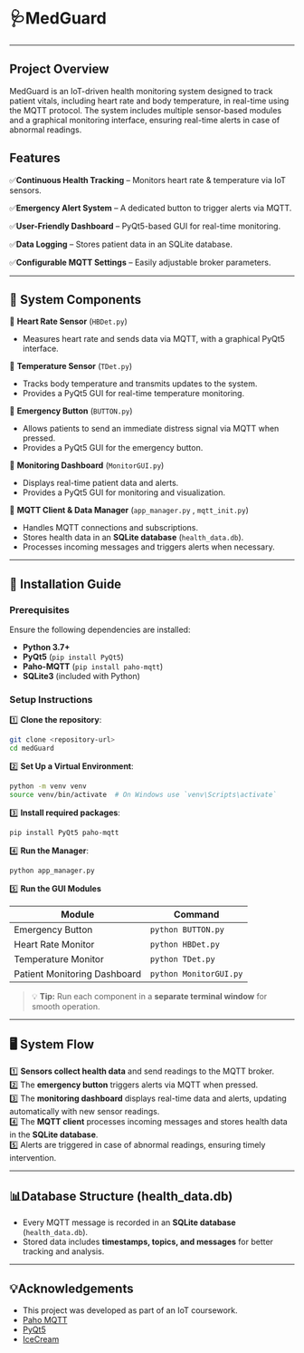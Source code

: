 # **🩺MedGuard**
---

## **Project Overview**
MedGuard is an IoT-driven health monitoring system designed to track patient vitals, including heart rate and body temperature, in real-time using the MQTT protocol. The system includes multiple sensor-based modules and a graphical monitoring interface, ensuring real-time alerts in case of abnormal readings.


## **Features**

✅**Continuous Health Tracking** – Monitors heart rate & temperature via IoT sensors.

✅**Emergency Alert System** – A dedicated button to trigger alerts via MQTT.

✅**User-Friendly Dashboard** – PyQt5-based GUI for real-time monitoring.

✅**Data Logging** – Stores patient data in an SQLite database.

✅**Configurable MQTT Settings** – Easily adjustable broker parameters.

---

## **🔧 System Components**

🔹 **Heart Rate Sensor** (`HBDet.py`)  
   - Measures heart rate and sends data via MQTT, with a graphical PyQt5 interface.

🔹 **Temperature Sensor** (`TDet.py`)  
   - Tracks body temperature and transmits updates to the system.
   - Provides a PyQt5 GUI for real-time temperature monitoring.  

🔹 **Emergency Button** (`BUTTON.py`)  
   - Allows patients to send an immediate distress signal via MQTT when pressed.  
   - Provides a PyQt5 GUI for the emergency button.  

🔹 **Monitoring Dashboard** (`MonitorGUI.py`)  
   - Displays real-time patient data and alerts.  
   - Provides a PyQt5 GUI for monitoring and visualization.  

🔹 **MQTT Client & Data Manager** (`app_manager.py` , `mqtt_init.py`)  
   - Handles MQTT connections and subscriptions.
   - Stores health data in an **SQLite database** (`health_data.db`).  
   - Processes incoming messages and triggers alerts when necessary.

---

## **🚀 Installation Guide**

### **Prerequisites**
Ensure the following dependencies are installed:  
- **Python 3.7+**  
- **PyQt5** (`pip install PyQt5`)  
- **Paho-MQTT** (`pip install paho-mqtt`)  
- **SQLite3** (included with Python)  

### **Setup Instructions**

1️⃣ **Clone the repository**:
```sh
git clone <repository-url>
cd medGuard
```

2️⃣ **Set Up a Virtual Environment**:
```sh
python -m venv venv
source venv/bin/activate  # On Windows use `venv\Scripts\activate`
```

3️⃣ **Install required packages**:
```sh
pip install PyQt5 paho-mqtt
```



4️⃣ **Run the Manager**:
```sh
python app_manager.py
```

5️⃣ **Run the GUI Modules**

| Module             | Command                                                                |
| ----------------- | ------------------------------------------------------------------ |
| Emergency Button |```python BUTTON.py``` |
| Heart Rate Monitor |```python HBDet.py``` |
| Temperature Monitor |```python TDet.py``` |
| Patient Monitoring Dashboard |```python MonitorGUI.py```|

> 💡 **Tip:** Run each component in a **separate terminal window** for smooth operation.

---
## **🖥 System Flow**

1️⃣ **Sensors collect health data** and send readings to the MQTT broker.  
2️⃣ The **emergency button**  triggers alerts via MQTT when pressed.  
3️⃣ The **monitoring dashboard** displays real-time data and alerts, updating automatically with new sensor readings.  
4️⃣ The **MQTT client** processes incoming messages and stores health data in the **SQLite database**.  
5️⃣ Alerts are triggered in case of abnormal readings, ensuring timely intervention.

---

## **📊Database Structure (health_data.db)**
- Every MQTT message is recorded in an **SQLite database** (`health_data.db`).  
- Stored data includes **timestamps, topics, and messages** for better tracking and analysis.  
---

## 💡Acknowledgements
- This project was developed as part of an IoT coursework.
- [Paho MQTT](https://www.eclipse.org/paho/index.php?page=clients/python/index.php)
- [PyQt5](https://pypi.org/project/PyQt5/)
- [IceCream](https://github.com/gruns/icecream)


